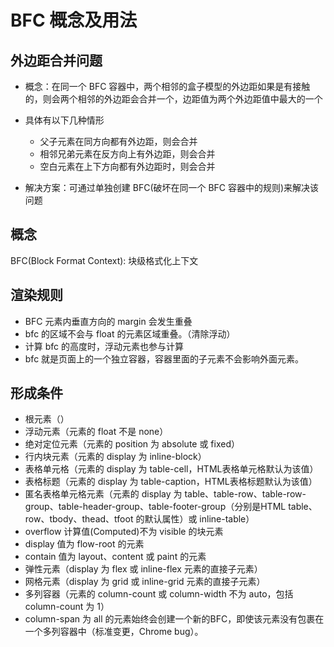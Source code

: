 # BFC 概念及用法

## 外边距合并问题

- 概念：在同一个 BFC 容器中，两个相邻的盒子模型的外边距如果是有接触的，则会两个相邻的外边距会合并一个，边距值为两个外边距值中最大的一个

- 具体有以下几种情形

  - 父子元素在同方向都有外边距，则会合并
  - 相邻兄弟元素在反方向上有外边距，则会合并
  - 空白元素在上下方向都有外边距时，则会合并

- 解决方案：可通过单独创建 BFC(破坏在同一个 BFC 容器中的规则)来解决该问题

## 概念

BFC(Block Format Context): 块级格式化上下文

## 渲染规则

- BFC 元素内垂直方向的 margin 会发生重叠
- bfc 的区域不会与 float 的元素区域重叠。（清除浮动）
- 计算 bfc 的高度时，浮动元素也参与计算
- bfc 就是页面上的一个独立容器，容器里面的子元素不会影响外面元素。

## 形成条件

- 根元素（<html>）
- 浮动元素（元素的 float 不是 none）
- 绝对定位元素（元素的 position 为 absolute 或 fixed）
- 行内块元素（元素的 display 为 inline-block）
- 表格单元格（元素的 display 为 table-cell，HTML表格单元格默认为该值）
- 表格标题（元素的 display 为 table-caption，HTML表格标题默认为该值）
- 匿名表格单元格元素（元素的 display 为 table、table-row、table-row-group、table-header-group、table-footer-group（分别是HTML table、row、tbody、thead、tfoot 的默认属性）或 inline-table）
- overflow 计算值(Computed)不为 visible 的块元素
- display 值为 flow-root 的元素
- contain 值为 layout、content 或 paint 的元素
- 弹性元素（display 为 flex 或 inline-flex 元素的直接子元素）
- 网格元素（display 为 grid 或 inline-grid 元素的直接子元素）
- 多列容器（元素的 column-count 或 column-width 不为 auto，包括 column-count 为 1）
- column-span 为 all 的元素始终会创建一个新的BFC，即使该元素没有包裹在一个多列容器中（标准变更，Chrome bug）。
